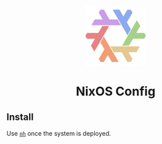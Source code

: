 <div align="center">
<img alt="NixOS" src="resources/splash/nix-snowflake-rainbow-pastel.svg" width="140px"/>

# NixOS Config

</div>

## Install

Use [`nh`](https://github.com/nix-community/nh) once the system is deployed.
